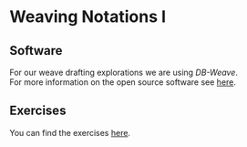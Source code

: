 # Weaving Notations I

## Software

For our weave drafting explorations we are using *DB-Weave*.  
For more information on the open source software see [here](../tools/software).

## Exercises

You can find the exercises [here](exercises).
